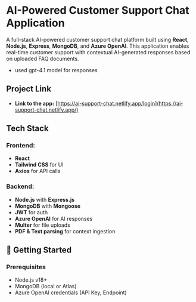 # AI-Powered Customer Support Chat Application

A full-stack AI-powered customer support chat platform built using **React**, **Node.js**, **Express**, **MongoDB**, and **Azure OpenAI**. This application enables real-time customer support with contextual AI-generated responses based on uploaded FAQ documents.
- used gpt-4.1 model for responses

## Project Link

- **Link to the app:** [https://ai-support-chat.netlify.app/login](https://ai-support-chat.netlify.app/)


## Tech Stack

### Frontend:
- **React**
- **Tailwind CSS** for UI
- **Axios** for API calls

### Backend:
- **Node.js** with **Express.js**
- **MongoDB** with **Mongoose**
- **JWT** for auth
- **Azure OpenAI** for AI responses
- **Multer** for file uploads
- **PDF & Text parsing** for context ingestion


## 🚀 Getting Started

### Prerequisites

- Node.js v18+
- MongoDB (local or Atlas)
- Azure OpenAI credentials (API Key, Endpoint)
